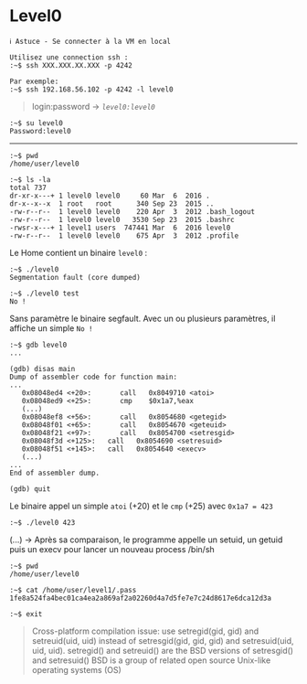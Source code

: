 # Level0

```
ℹ️ Astuce - Se connecter à la VM en local

Utilisez une connection ssh :
:~$ ssh XXX.XXX.XX.XXX -p 4242

Par exemple: 
:~$ ssh 192.168.56.102 -p 4242 -l level0
```

> login:password -> *`level0:level0`*
```
:~$ su level0
Password:level0
```
---

```
:~$ pwd
/home/user/level0
```

```
:~$ ls -la
total 737
dr-xr-x---+ 1 level0 level0     60 Mar  6  2016 .
dr-x--x--x  1 root   root      340 Sep 23  2015 ..
-rw-r--r--  1 level0 level0    220 Apr  3  2012 .bash_logout
-rw-r--r--  1 level0 level0   3530 Sep 23  2015 .bashrc
-rwsr-x---+ 1 level1 users  747441 Mar  6  2016 level0
-rw-r--r--  1 level0 level0    675 Apr  3  2012 .profile
```

Le Home contient un binaire `level0` :

```
:~$ ./level0
Segmentation fault (core dumped)

:~$ ./level0 test
No !
```

Sans paramètre le binaire segfault.
Avec un ou plusieurs paramètres, il affiche un simple `No !`

```
:~$ gdb level0
...

(gdb) disas main
Dump of assembler code for function main:
...
   0x08048ed4 <+20>:	   call   0x8049710 <atoi>
   0x08048ed9 <+25>:	   cmp    $0x1a7,%eax
   (...)
   0x08048ef8 <+56>:	   call   0x8054680 <getegid>
   0x08048f01 <+65>:	   call   0x8054670 <geteuid>
   0x08048f21 <+97>:	   call   0x8054700 <setresgid>
   0x08048f3d <+125>:	call   0x8054690 <setresuid>
   0x08048f51 <+145>:	call   0x8054640 <execv>
   (...)
...
End of assembler dump.

(gdb) quit
```

Le binaire appel un simple `atoi` (+20) et le `cmp` (+25) avec `0x1a7 = 423`

```
:~$ ./level0 423
```

(...) -> Après sa comparaison, le programme appelle un setuid, un getuid puis un execv pour lancer un nouveau process /bin/sh

```
:~$ pwd
/home/user/level0

:~$ cat /home/user/level1/.pass
1fe8a524fa4bec01ca4ea2a869af2a02260d4a7d5fe7e7c24d8617e6dca12d3a

:~$ exit

```

> Cross-platform compilation issue: use setregid(gid, gid) and setreuid(uid, uid) instead of setresgid(gid, gid, gid) and setresuid(uid, uid, uid).	
> setregid() and setreuid() are the BSD versions of setresgid() and setresuid()
> BSD is a group of related open source Unix-like operating systems (OS)